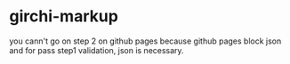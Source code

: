 # girchi-markup
you cann't go on step 2 on github pages because github pages block json and for pass step1 validation, json is necessary. 
